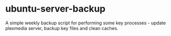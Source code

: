 # ubuntu-server-backup
A simple weekly backup script for performing some key processes - update plexmedia server, backup key files and clean caches.
